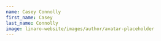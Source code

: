 ```yaml
---
name: Casey Connolly
first_name: Casey
last_name: Connolly
image: linaro-website/images/author/avatar-placeholder
---
```

